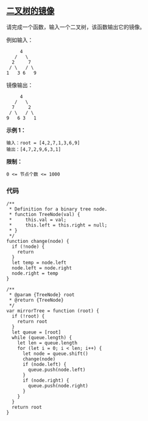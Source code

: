 ## [二叉树的镜像](https://leetcode-cn.com/problems/er-cha-shu-de-jing-xiang-lcof/)

请完成一个函数，输入一个二叉树，该函数输出它的镜像。

例如输入：

```
     4
   /   \
  2     7
 / \   / \
1   3 6   9
```

镜像输出：

```
     4
   /   \
  7     2
 / \   / \
9   6 3   1
```

**示例 1：**

```
输入：root = [4,2,7,1,3,6,9]
输出：[4,7,2,9,6,3,1]
```

**限制：**

```
0 <= 节点个数 <= 1000
```



### 代码

```tsx
/**
 * Definition for a binary tree node.
 * function TreeNode(val) {
 *     this.val = val;
 *     this.left = this.right = null;
 * }
 */
function change(node) {
  if (!node) {
    return
  }
  let temp = node.left
  node.left = node.right
  node.right = temp
}

/**
 * @param {TreeNode} root
 * @return {TreeNode}
 */
var mirrorTree = function (root) {
  if (!root) {
    return root
  }
  let queue = [root]
  while (queue.length) {
    let len = queue.length
    for (let i = 0; i < len; i++) {
      let node = queue.shift()
      change(node)
      if (node.left) {
        queue.push(node.left)
      }
      if (node.right) {
        queue.push(node.right)
      }
    }
  }
  return root
}
```





